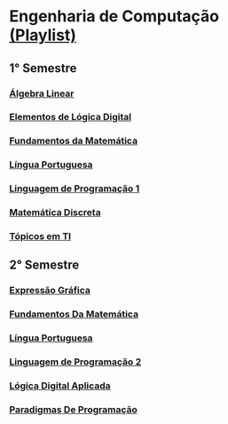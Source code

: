 # Engenharia de Computação [(Playlist)](https://www.youtube.com/playlist?list=PLBJwMbtHGW7_c-RbeALK_TW5NJZDU7itP)

## 1° Semestre

### [Álgebra Linear](1-semestre/disciplinas/algebra-linear.md)

### [Elementos de Lógica Digital](1-semestre/disciplinas/elementos-de-logica-digital.md)

### [Fundamentos da Matemática](1-semestre/disciplinas/fundamentos-da-matematica.md)

### [Língua Portuguesa](1-semestre/disciplinas/lingua-portuguesa.md)

### [Linguagem de Programação 1](1-semestre/disciplinas/linguagem-de-programacao-1.md)

### [Matemática Discreta](1-semestre/disciplinas/matematica-discreta.md)

### [Tópicos em TI](1-semestre/disciplinas/topicos-em-ti.md)

## 2° Semestre

### [Expressão Gráfica](2-semestre/disciplinas/expressao-grafica.md)

### [Fundamentos Da Matemática](2-semestre/disciplinas/fundamentos-da-matematica.md)

### [Língua Portuguesa](2-semestre/disciplinas/lingua-portuguesa.md)

### [Linguagem de Programação 2](2-semestre/disciplinas/linguagem-de-programacao-2.md)

### [Lógica Digital Aplicada](2-semestre/disciplinas/logica-digital-aplicada.md)

### [Paradigmas De Programação](2-semestre/disciplinas/paradigmas-de-programacao.md)
